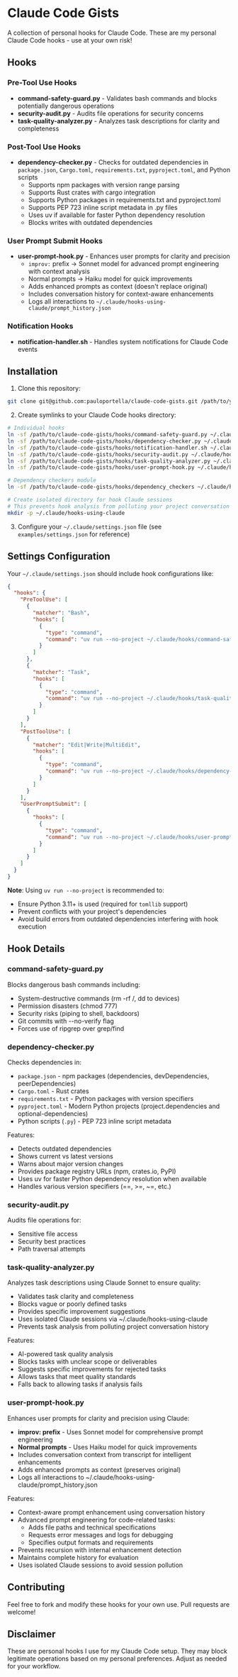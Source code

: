 # Claude Code Gists

A collection of personal hooks for Claude Code. These are my personal Claude Code hooks - use at your own risk!

## Hooks

### Pre-Tool Use Hooks

- **command-safety-guard.py** - Validates bash commands and blocks potentially dangerous operations
- **security-audit.py** - Audits file operations for security concerns
- **task-quality-analyzer.py** - Analyzes task descriptions for clarity and completeness

### Post-Tool Use Hooks

- **dependency-checker.py** - Checks for outdated dependencies in `package.json`, `Cargo.toml`, `requirements.txt`, `pyproject.toml`, and Python scripts
  - Supports npm packages with version range parsing
  - Supports Rust crates with cargo integration
  - Supports Python packages in requirements.txt and pyproject.toml
  - Supports PEP 723 inline script metadata in .py files
  - Uses uv if available for faster Python dependency resolution
  - Blocks writes with outdated dependencies

### User Prompt Submit Hooks

- **user-prompt-hook.py** - Enhances user prompts for clarity and precision
  - `improv:` prefix → Sonnet model for advanced prompt engineering with context analysis
  - Normal prompts → Haiku model for quick improvements
  - Adds enhanced prompts as context (doesn't replace original)
  - Includes conversation history for context-aware enhancements
  - Logs all interactions to `~/.claude/hooks-using-claude/prompt_history.json`

### Notification Hooks

- **notification-handler.sh** - Handles system notifications for Claude Code events

## Installation

1. Clone this repository:
```bash
git clone git@github.com:pauloportella/claude-code-gists.git /path/to/your/location
```

2. Create symlinks to your Claude Code hooks directory:
```bash
# Individual hooks
ln -sf /path/to/claude-code-gists/hooks/command-safety-guard.py ~/.claude/hooks/
ln -sf /path/to/claude-code-gists/hooks/dependency-checker.py ~/.claude/hooks/
ln -sf /path/to/claude-code-gists/hooks/notification-handler.sh ~/.claude/hooks/
ln -sf /path/to/claude-code-gists/hooks/security-audit.py ~/.claude/hooks/
ln -sf /path/to/claude-code-gists/hooks/task-quality-analyzer.py ~/.claude/hooks/
ln -sf /path/to/claude-code-gists/hooks/user-prompt-hook.py ~/.claude/hooks/

# Dependency checkers module
ln -sf /path/to/claude-code-gists/hooks/dependency_checkers ~/.claude/hooks/

# Create isolated directory for hook Claude sessions
# This prevents hook analysis from polluting your project conversation history
mkdir -p ~/.claude/hooks-using-claude
```

3. Configure your `~/.claude/settings.json` file (see `examples/settings.json` for reference)

## Settings Configuration

Your `~/.claude/settings.json` should include hook configurations like:

```json
{
  "hooks": {
    "PreToolUse": [
      {
        "matcher": "Bash",
        "hooks": [
          {
            "type": "command",
            "command": "uv run --no-project ~/.claude/hooks/command-safety-guard.py"
          }
        ]
      },
      {
        "matcher": "Task",
        "hooks": [
          {
            "type": "command",
            "command": "uv run --no-project ~/.claude/hooks/task-quality-analyzer.py"
          }
        ]
      }
    ],
    "PostToolUse": [
      {
        "matcher": "Edit|Write|MultiEdit",
        "hooks": [
          {
            "type": "command",
            "command": "uv run --no-project ~/.claude/hooks/dependency-checker.py"
          }
        ]
      }
    ],
    "UserPromptSubmit": [
      {
        "hooks": [
          {
            "type": "command",
            "command": "uv run --no-project ~/.claude/hooks/user-prompt-hook.py"
          }
        ]
      }
    ]
  }
}
```

**Note**: Using `uv run --no-project` is recommended to:
- Ensure Python 3.11+ is used (required for `tomllib` support)
- Prevent conflicts with your project's dependencies
- Avoid build errors from outdated dependencies interfering with hook execution

## Hook Details

### command-safety-guard.py
Blocks dangerous bash commands including:
- System-destructive commands (rm -rf /, dd to devices)
- Permission disasters (chmod 777)
- Security risks (piping to shell, backdoors)
- Git commits with --no-verify flag
- Forces use of ripgrep over grep/find

### dependency-checker.py
Checks dependencies in:
- `package.json` - npm packages (dependencies, devDependencies, peerDependencies)
- `Cargo.toml` - Rust crates
- `requirements.txt` - Python packages with version specifiers
- `pyproject.toml` - Modern Python projects (project.dependencies and optional-dependencies)
- Python scripts (`.py`) - PEP 723 inline script metadata

Features:
- Detects outdated dependencies
- Shows current vs latest versions
- Warns about major version changes
- Provides package registry URLs (npm, crates.io, PyPI)
- Uses uv for faster Python dependency resolution when available
- Handles various version specifiers (==, >=, ~=, etc.)

### security-audit.py
Audits file operations for:
- Sensitive file access
- Security best practices
- Path traversal attempts

### task-quality-analyzer.py
Analyzes task descriptions using Claude Sonnet to ensure quality:
- Validates task clarity and completeness
- Blocks vague or poorly defined tasks
- Provides specific improvement suggestions
- Uses isolated Claude sessions via ~/.claude/hooks-using-claude
- Prevents task analysis from polluting project conversation history

Features:
- AI-powered task quality analysis
- Blocks tasks with unclear scope or deliverables
- Suggests specific improvements for rejected tasks
- Allows tasks that meet quality standards
- Falls back to allowing tasks if analysis fails

### user-prompt-hook.py
Enhances user prompts for clarity and precision using Claude:
- **improv: prefix** - Uses Sonnet model for comprehensive prompt engineering
- **Normal prompts** - Uses Haiku model for quick improvements
- Includes conversation context from transcript for intelligent enhancements
- Adds enhanced prompts as context (preserves original)
- Logs all interactions to ~/.claude/hooks-using-claude/prompt_history.json

Features:
- Context-aware prompt enhancement using conversation history
- Advanced prompt engineering for code-related tasks:
  - Adds file paths and technical specifications
  - Requests error messages and logs for debugging
  - Specifies output formats and requirements
- Prevents recursion with internal enhancement detection
- Maintains complete history for evaluation
- Uses isolated Claude sessions to avoid session pollution

## Contributing

Feel free to fork and modify these hooks for your own use. Pull requests are welcome!

## Disclaimer

These are personal hooks I use for my Claude Code setup. They may block legitimate operations based on my personal preferences. Adjust as needed for your workflow.